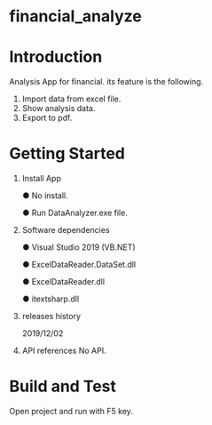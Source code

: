# financial_analyze

# Introduction 
Analysis App for financial. its feature is the following.

1. Import data from excel file.
2. Show analysis data.
3. Export to pdf.


# Getting Started
1. Install App

   ● No install.
   
   ● Run DataAnalyzer.exe file.
   
2. Software dependencies 

   ● Visual Studio 2019 (VB.NET)
   
   ● ExcelDataReader.DataSet.dll
    
   ● ExcelDataReader.dll
    
   ● itextsharp.dll

3. releases history

    2019/12/02

4. API references
   No API.

# Build and Test
   
   Open project and run with F5 key.
    

